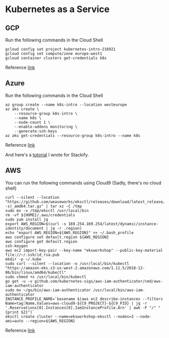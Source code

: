 # Kubernetes as a Service

## GCP
Run the following commands in the Cloud Shell

```
gcloud config set project kubernetes-intro-216921
gcloud config set compute/zone europe-west1
gcloud container clusters get-credentials k8s
```
Reference [link](https://cloud.google.com/kubernetes-engine/docs/quickstart)

## Azure
Run the following commands in the Cloud Shell

```
az group create --name k8s-intro --location westeurope
az aks create \
    --resource-group k8s-intro \
    --name k8s \
    --node-count 1 \
    --enable-addons monitoring \
    --generate-ssh-keys
az aks get-credentials --resource-group k8s-intro --name k8s
```

Reference [link](https://docs.microsoft.com/en-us/azure/aks/kubernetes-walkthrough)

And here's a [tutorial](https://stackify.com/azure-container-service-kubernetes/) I wrote for Stackify.

## AWS
You can run the following commands using Cloud9 (Sadly, there's no cloud shell)

```
curl --silent --location "https://github.com/weaveworks/eksctl/releases/download/latest_release/eksctl_$(uname -s)_amd64.tar.gz" | tar xz -C /tmp
sudo mv -v /tmp/eksctl /usr/local/bin
rm -vf ${HOME}/.aws/credentials
sudo yum install jq
export AWS_REGION=$(curl -s 169.254.169.254/latest/dynamic/instance-identity/document | jq -r .region)
echo "export AWS_REGION=${AWS_REGION}" >> ~/.bash_profile
aws configure set default.region ${AWS_REGION}
aws configure get default.region
ssh-keygen
aws ec2 import-key-pair --key-name "eksworkshop" --public-key-material file://~/.ssh/id_rsa.pub
mkdir -p ~/.kube
sudo curl --silent --location -o /usr/local/bin/kubectl "https://amazon-eks.s3-us-west-2.amazonaws.com/1.11.5/2018-12-06/bin/linux/amd64/kubectl"
sudo chmod +x /usr/local/bin/kubectl
go get -u -v github.com/kubernetes-sigs/aws-iam-authenticator/cmd/aws-iam-authenticator
sudo mv ~/go/bin/aws-iam-authenticator /usr/local/bin/aws-iam-authenticator
INSTANCE_PROFILE_NAME=`basename $(aws ec2 describe-instances --filters Name=tag:Name,Values=aws-cloud9-${C9_PROJECT}-${C9_PID} | jq -r '.Reservations[0].Instances[0].IamInstanceProfile.Arn' | awk -F "/" "{print $2}")`
eksctl create cluster --name=eksworkshop-eksctl --nodes=3 --node-ami=auto --region=${AWS_REGION}
```

Reference [link](https://eksworkshop.com/prerequisites/self_paced/)